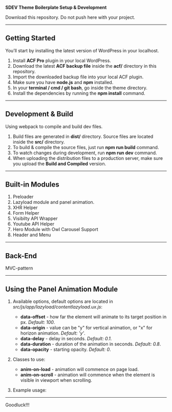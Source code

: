 **SDEV Theme Boilerplate Setup & Development**

Download this repository. 
Do not push here with your project.

---

## Getting Started

You’ll start by installing the latest version of WordPress in your localhost.

1. Install **ACF Pro** plugin in your local WordPress.
2. Download the latest **ACF backup file** inside the **acf/** directory in this repository.
3. Import the downloaded backup file into your local ACF plugin.
4. Make sure you have **node.js** and **npm** installed.
5. In your **terminal / cmd / git bash**, go inside the theme directory.
6. Install the dependencies by running the **npm install** command.

---

## Development & Build

Using webpack to compile and build dev files.

1. Build files are generated in **dist/** directory. Source files are located inside the **src/** directory.
2. To build & compile the source files, just run **npm run build** command.
3. To watch changes during development, run **npm run dev** command.
4. When uploading the distribution files to a production server, make sure you upload the **Build and Compiled** version. 

---

## Built-in Modules

1. Preloader
2. Lazyload module and panel animation.
3. XHR Helper
4. Form Helper
5. Visibilty API Wrapper
6. Youtube API Helper
7. Hero Module with Owl Carousel Support
8. Header and Menu

---

## Back-End

MVC-pattern

---

## Using the Panel Animation Module

1. Available options, default options are located in *src/js/app/lazyload/contentlazyload.ux.js*:
    - **data-offset** - how far the element will animate to its target position in px. *Default: 100*.
    - **data-origin** - value can be "y" for vertical animation, or "x" for horizon animation. *Default: 'y'*.
    - **data-delay** - delay in seconds. *Default: 0.1*.
    - **data-duration** - duration of the animation in seconds. *Default: 0.8*.
    - **data-opacity** - starting opacity. *Default: 0*.

2. Classes to use:
    - **anim-on-load** - animation will commence on page load.
    - **anim-on-scroll** - animation will commence when the element is visible in viewport when scrolling.

3. Example usage:
    > <div class="anim-on-scroll" data-offset="100" ...></div>

---

Goodluck!!!